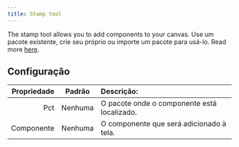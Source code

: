```yaml
---
title: Stamp tool
---
```


The stamp tool allows you to add components to your canvas.
Use um pacote existente, crie seu próprio ou importe um pacote para usá-lo. Read more [here](../../pack).

## Configuração

| Propriedade |  Padrão | Descrição:                                  |
| ----------: | :-----: | :---------------------------------------------------------- |
|         Pct | Nenhuma | O pacote onde o componente está localizado. |
|  Componente | Nenhuma | O componente que será adicionado à tela.    |
